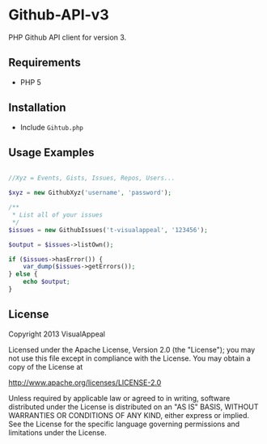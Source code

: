 # Github-API-v3

PHP Github API client for version 3.

## Requirements

* PHP 5

## Installation

* Include `Gihtub.php`

## Usage Examples

```php

//Xyz = Events, Gists, Issues, Repos, Users...

$xyz = new GithubXyz('username', 'password');

/**
 * List all of your issues
 */
$issues = new GithubIssues('t-visualappeal', '123456');

$output = $issues->listOwn();

if ($issues->hasError()) {
	var_dump($issues->getErrors());
} else {
	echo $output;
}

```

## License

Copyright 2013 VisualAppeal

Licensed under the Apache License, Version 2.0 (the "License");
you may not use this file except in compliance with the License.
You may obtain a copy of the License at

http://www.apache.org/licenses/LICENSE-2.0

Unless required by applicable law or agreed to in writing, software
distributed under the License is distributed on an "AS IS" BASIS,
WITHOUT WARRANTIES OR CONDITIONS OF ANY KIND, either express or implied.
See the License for the specific language governing permissions and
limitations under the License.